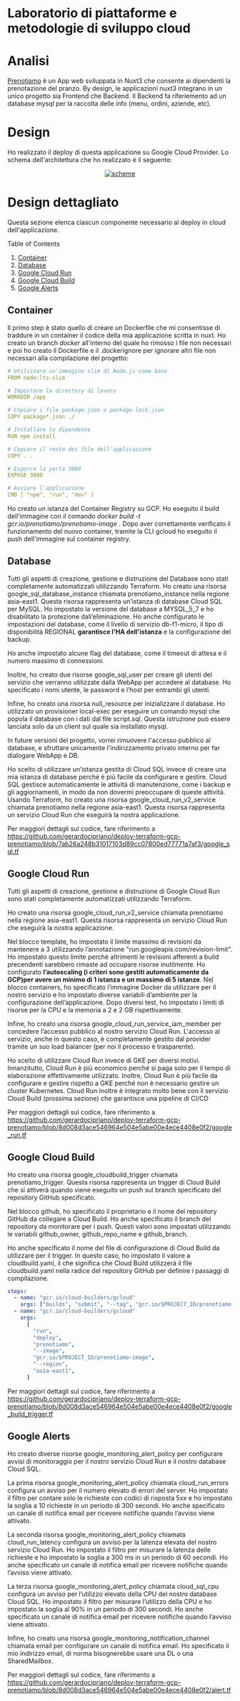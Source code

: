 # Laboratorio di piattaforme e metodologie di sviluppo cloud

# Analisi

<a href="https://github.com/gerardocipriano/prenotiamo">Prenotiamo</a> è un App web sviluppata in Nuxt3 che consente ai dipendenti la prenotazione del pranzo.
By design, le applicazioni nuxt3 integrano in un unico progetto sia Frontend che Backend.
Il Backend fa riferiemento ad un database mysql per la raccolta delle info (menu, ordini, aziende, etc).

# Design

Ho realizzato il deploy di questa applicazione su Google Cloud Provider. Lo schema dell'architettura che ho realizzato è il seguente:

<div align="center">
  <a href="https://github.com/gerardocipriano/prenotiamo">
    <img src="scheme.png" alt="scheme">
  </a>
</div>

# Design dettagliato

Questa sezione elenca ciascun componente necessario al deploy in cloud dell'applicazione.

  <summary>Table of Contents</summary>
  <ol>
    <li><a href="#Container">Container</a></li>
    <li><a href="#Database">Database</a></li>
    <li><a href="#Google Cloud Run">Google Cloud Run</a></li>
    <li><a href="#Google Cloud Build">Google Cloud Build</a></li>
    <li><a href="#Google Alerts">Google Alerts</a></li>
  </ol>

## Container

Il primo step è stato quello di creare un Dockerfile che mi consentisse di traddure in un container il codice della mia applicazione scritta in nuxt.
Ho creato un branch <i>docker</i> all'interno del quale ho rimosso i file non necessari e poi ho creato il Dockerfile e il .dockerignore per ignorare altri file non necessari alla compilazione del progetto:

```yml
# Utilizzare un'immagine slim di Node.js come base
FROM node:lts-slim

# Impostare la directory di lavoro
WORKDIR /app

# Copiare i file package.json e package-lock.json
COPY package*.json ./

# Installare le dipendenze
RUN npm install

# Copiare il resto dei file dell'applicazione
COPY . .

# Esporre la porta 3000
EXPOSE 3000

# Avviare l'applicazione
CMD [ "npm", "run", "dev" ]
```

Ho creato un istanza del Container Registry su GCP.
Ho eseguito il build dell'immagine con il comando <i>docker build -t gcr.io/prenotiamo/prenotiamo-image . </i>
Dopo aver correttamente verificato il funzionamento del nuovo container, tramite la CLI gcloud ho eseguito il push dell'immagine sul container registry.

## Database

Tutti gli aspetti di creazione, gestione e distruzione del Database sono stati completamente automatizzati utilizzando Terraform.
Ho creato una risorsa google_sql_database_instance chiamata prenotiamo_instance nella regione asia-east1. Questa risorsa rappresenta un’istanza di database Cloud SQL per MySQL.
Ho impostato la versione del database a MYSQL_5_7 e ho disabilitato la protezione dall’eliminazione. Ho anche configurato le impostazioni del database, come il livello di servizio db-f1-micro, il tipo di disponibilità REGIONAL **garantisce l'HA dell'istanza** e la configurazione del backup.

Ho anche impostato alcune flag del database, come il timeout di attesa e il numero massimo di connessioni.

Inoltre, ho creato due risorse google_sql_user per creare gli utenti del servizio che verranno utilizzate dalla WebApp per accedere al database. Ho specificato i nomi utente, le password e l’host per entrambi gli utenti.

Infine, ho creato una risorsa null_resource per inizializzare il database. Ho utilizzato un provisioner local-exec per eseguire un comando mysql che popola il database con i dati dal file script.sql. Questa istruzione può essere lanciata solo da un client sul quale sia installato mysql.

In future versioni del progetto, vorrei rimuovere l'accesso pubblico al database, e sfruttare unicamente l'indirizzamento privato interno per far dialogare WebApp e DB.

Ho scelto di utilizzare un’istanza gestita di Cloud SQL invece di creare una mia istanza di database perché è più facile da configurare e gestire. Cloud SQL gestisce automaticamente le attività di manutenzione, come i backup e gli aggiornamenti, in modo da non dovermi preoccupare di queste attività.
Usando Terraform, ho creato una risorsa google_cloud_run_v2_service chiamata prenotiamo nella regione asia-east1. Questa risorsa rappresenta un servizio Cloud Run che eseguirà la nostra applicazione.

Per maggiori dettagli sul codice, fare riferimento a https://github.com/gerardocipriano/deploy-terraform-gcp-prenotiamo/blob/7ab26a248b31017103d89cc07800ed77771a7af3/google_sql.tf

## Google Cloud Run

Tutti gli aspetti di creazione, gestione e distruzione di Google Cloud Run sono stati completamente automatizzati utilizzando Terraform.

Ho creato una risorsa google_cloud_run_v2_service chiamata prenotiamo nella regione asia-east1. Questa risorsa rappresenta un servizio Cloud Run che eseguirà la nostra applicazione.

Nel blocco template, ho impostato il limite massimo di revisioni da mantenere a 3 utilizzando l’annotazione "run.googleapis.com/revision-limit". Ho impostato questo limite perchè altrimenti le revisioni afferenti a build precendenti sarebbero rimaste ad occupare risorse inutilmente.
Ho configurato **l’autoscaling (i criteri sono gestiti automaticamente da GCP)per avere un minimo di 1 istanza e un massimo di 5 istanze**.
Nel blocco containers, ho specificato l’immagine Docker da utilizzare per il nostro servizio e ho impostato diverse variabili d’ambiente per la configurazione dell’applicazione. Dopo diversi test, ho impostato i limiti di risorse per la CPU e la memoria a 2 e 2 GB rispettivamente.

Infine, ho creato una risorsa google_cloud_run_service_iam_member per concedere l’accesso pubblico al nostro servizio Cloud Run. L'accesso al servizio, anche in questo caso, è completamente gestito dal provider tramite un suo load balancer (per noi il processo è trasparente).

Ho scelto di utilizzare Cloud Run invece di GKE per diversi motivi. Innanzitutto, Cloud Run è più economico perché si paga solo per il tempo di elaborazione effettivamente utilizzato. Inoltre, Cloud Run è più facile da configurare e gestire rispetto a GKE perché non è necessario gestire un cluster Kubernetes.
Cloud Run inoltre è integrato molto bene con il servizio Cloud Build (prossima sezione) che garantisce una pipeline di CI/CD

Per maggiori dettagli sul codice, fare riferimento a https://github.com/gerardocipriano/deploy-terraform-gcp-prenotiamo/blob/8d008d3ace546964e504e5abe00e4ece4408e0f2/google_run.tf

## Google Cloud Build

Ho creato una risorsa google_cloudbuild_trigger chiamata prenotiamo_trigger. Questa risorsa rappresenta un trigger di Cloud Build che si attiverà quando viene eseguito un push sul branch specificato del repository GitHub specificato.

Nel blocco github, ho specificato il proprietario e il nome del repository GitHub da collegare a Cloud Build. Ho anche specificato il branch del repository da monitorare per i push. Questi valori sono impostati utilizzando le variabili github_owner, github_repo_name e github_branch.

Ho anche specificato il nome del file di configurazione di Cloud Build da utilizzare per il trigger. In questo caso, ho impostato il valore a cloudbuild.yaml, il che significa che Cloud Build utilizzerà il file cloudbuild.yaml nella radice del repository GitHub per definire i passaggi di compilazione.

```yml
steps:
  - name: "gcr.io/cloud-builders/gcloud"
    args: ["builds", "submit", "--tag", "gcr.io/$PROJECT_ID/prenotiamo-image"]
  - name: "gcr.io/cloud-builders/gcloud"
    args:
      [
        "run",
        "deploy",
        "prenotiamo",
        "--image",
        "gcr.io/$PROJECT_ID/prenotiamo-image",
        "--region",
        "asia-east1",
      ]
```

Per maggiori dettagli sul codice, fare riferimento a https://github.com/gerardocipriano/deploy-terraform-gcp-prenotiamo/blob/8d008d3ace546964e504e5abe00e4ece4408e0f2/google_build_trigger.tf

## Google Alerts

Ho creato diverse risorse google_monitoring_alert_policy per configurare avvisi di monitoraggio per il nostro servizio Cloud Run e il nostro database Cloud SQL.

La prima risorsa google_monitoring_alert_policy chiamata cloud_run_errors configura un avviso per il numero elevato di errori del server. Ho impostato il filtro per contare solo le richieste con codici di risposta 5xx e ho impostato la soglia a 10 richieste in un periodo di 300 secondi. Ho anche specificato un canale di notifica email per ricevere notifiche quando l’avviso viene attivato.

La seconda risorsa google_monitoring_alert_policy chiamata cloud_run_latency configura un avviso per la latenza elevata del nostro servizio Cloud Run. Ho impostato il filtro per misurare la latenza delle richieste e ho impostato la soglia a 300 ms in un periodo di 60 secondi. Ho anche specificato un canale di notifica email per ricevere notifiche quando l’avviso viene attivato.

La terza risorsa google_monitoring_alert_policy chiamata cloud_sql_cpu configura un avviso per l’utilizzo elevato della CPU del nostro database Cloud SQL. Ho impostato il filtro per misurare l’utilizzo della CPU e ho impostato la soglia al 90% in un periodo di 300 secondi. Ho anche specificato un canale di notifica email per ricevere notifiche quando l’avviso viene attivato.

Infine, ho creato una risorsa google_monitoring_notification_channel chiamata email per configurare un canale di notifica email. Ho specificato il mio indirizzo email, di norma bisognerebbe usare una DL o una SharedMailbox.

Per maggiori dettagli sul codice, fare riferimento a https://github.com/gerardocipriano/deploy-terraform-gcp-prenotiamo/blob/8d008d3ace546964e504e5abe00e4ece4408e0f2/alert.tf
